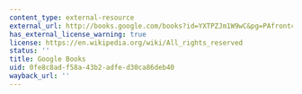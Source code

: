 ```yaml
---
content_type: external-resource
external_url: http://books.google.com/books?id=YXTPZJm1W9wC&pg=PAfrontcover
has_external_license_warning: true
license: https://en.wikipedia.org/wiki/All_rights_reserved
status: ''
title: Google Books
uid: 0fe8c8ad-f58a-43b2-adfe-d30ca86deb40
wayback_url: ''
---
```

